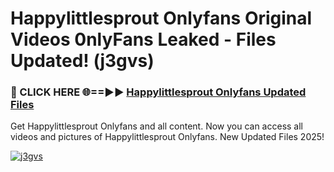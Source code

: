 # Happylittlesprout Onlyfans Original Videos 0nlyFans Leaked - Files Updated! (j3gvs)

<h3>🔴 CLICK HERE 🌐==►► <a href="https://tinyurl.com/ehrbuxhb" rel="nofollow">Happylittlesprout Onlyfans Updated Files</a></h3>

Get Happylittlesprout Onlyfans and all content. Now you can access all videos and pictures of Happylittlesprout Onlyfans. New Updated Files 2025!

[![j3gvs](https://i.imgur.com/lVYEuWS.gif)](https://tinyurl.com/ehrbuxhb)
